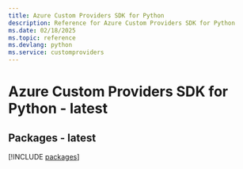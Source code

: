 ```yaml
---
title: Azure Custom Providers SDK for Python
description: Reference for Azure Custom Providers SDK for Python
ms.date: 02/18/2025
ms.topic: reference
ms.devlang: python
ms.service: customproviders
---
```

# Azure Custom Providers SDK for Python - latest
## Packages - latest
[!INCLUDE [packages](custom-providers-index.md)]
